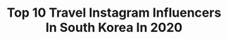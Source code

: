 ---
title: Top 10 Travel Instagram Influencers In South Korea In 2020
description: >-
  Find top travel Instagram influencers in South Korea in 2020. Most popular hashtags: #ad #newyork #ootd #dotout.
platform: Instagram
profiles:
  - username: "minkyungha"
    fullname: >-
      Mིiིnིkིyིuིnིgིhིaི💃🙇🙋
    location: "South Korea"
    followers: 185511
    engagement: 706
    commentsToLikes: 0.031245
    id: ck14h0zp9800y0i19g5o6ou9b
    verified: false
    hashtags: "#dreaa, #getitbeauty, #jimin, #finalcut"
  - username: "thanks2much"
    fullname: >-
      영한 (YOUTH)
    location: "South Korea"
    followers: 9760
    engagement: 1334
    commentsToLikes: 0.029344
    id: ck5he2nw6qpuw0i11ypoixrhz
    verified: false
    hashtags: "#thetreasuredblend, #lifearchive, #ootd, #ad"
  - username: "one_the_girl"
    fullname: >-
      원도연
    location: "South Korea"
    followers: 5036
    engagement: 1094
    commentsToLikes: 0.046971
    id: ck5c06a1gsj0p0i110bh44otb
    verified: false
    hashtags: "#grn, #itaewonclass, #guamtrip, #cafestagram"
  - username: "travelaaalice"
    fullname: >-
      Alice💕 트래블앨리스
    location: "South Korea"
    followers: 73567
    engagement: 264
    commentsToLikes: 0.026747
    id: ck5c1xrmxw4ud0i11qv7iya09
    verified: false
    hashtags: "#ad, #1hotel, #valensole, #pixaloop"
  - username: "alistmary_"
    fullname: >-
      Mary
    location: "South Korea"
    followers: 72577
    engagement: 423
    commentsToLikes: 0.040079
    id: ck6uielizemwh0j71zaoj0p1i
    verified: false
    hashtags: "#ad, #ktx, #ad, #danskin"
  - username: "hyehwa_elin"
    fullname: >-
      혜화동엘린_윤재원(ENJ)
    location: "South Korea"
    followers: 69545
    engagement: 295
    commentsToLikes: 0.019284
    id: ck13ayw3bsuzp0i198i43shxn
    verified: false
    hashtags: "#dotout, #freediving, #giftfromcenovis, #lakecycling"
  - username: "peizhangwo"
    fullname: >-
      배장아(Bae JangAh)🇰🇷
    location: "South Korea"
    followers: 124256
    engagement: 387
    commentsToLikes: 0.011504
    id: ck8t3zym4535a0j78ehdgfnvs
    verified: false
    hashtags: "#dailylook, #jeeptribe, #goodmorning, #trip"
  - username: "22bbni"
    fullname: >-
      유정 (Ari, Photographer)
    location: "South Korea"
    followers: 9479
    engagement: 687
    commentsToLikes: 0.029927
    id: ck5pvv1rhjrt20i117n5zh8zu
    verified: false
    hashtags: "#bali, #balitravel"
  - username: "yongsubi"
    fullname: >-
      YONG SUB
    location: "South Korea"
    followers: 6394
    engagement: 644
    commentsToLikes: 0.036316
    id: ck138kqmjgpml0i198qne6q8x
    verified: false
    hashtags: "#backpack, #street, #yogaasana, #aerialyoga"
  - username: "roykimmusic"
    fullname: >-
      로이킴 Roy Kim
    location: "South Korea"
    followers: 336801
    engagement: 1170
    commentsToLikes: 0.053098
    id: ck0u1aoz6wbul0i197m0q9p8s
    verified: true
    hashtags: ""
---